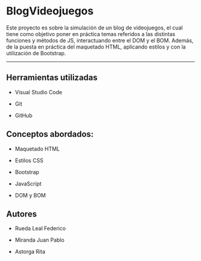 # BlogVideojuegos
Este proyecto es sobre la simulación de un blog de videojuegos, el cual tiene como objetivo poner en práctica temas referidos a las distintas funciones y métodos de JS, interactuando entre el DOM y el BOM. Además, de la puesta en práctica del maquetado HTML, aplicando estilos y con la utilización de Bootstrap.
<hr>
<h2>Herramientas utilizadas</h2>

+ Visual Studio Code

+ Git

+ GitHub

<h2>Conceptos abordados: </h2>

+ Maquetado HTML

+ Estilos CSS

+ Bootstrap

+ JavaScript

+ DOM y BOM


<h2>Autores</h2>

+ Rueda Leal Federico

+ Miranda Juan Pablo

+ Astorga Rita
